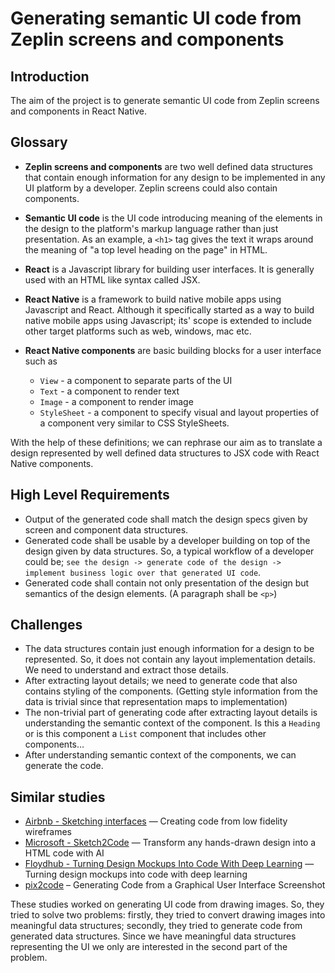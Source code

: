 # Generating semantic UI code from Zeplin screens and components
## Introduction
The aim of the project is to generate semantic UI code from Zeplin screens and components in React Native.

## Glossary
* __Zeplin screens and components__ are two well defined data structures that contain enough information for any design to be implemented in any UI platform by a developer. Zeplin screens could also contain components.

* __Semantic UI code__ is the UI code introducing meaning of the elements in the design to the platform's markup language rather than just presentation. As an example, a `<h1>` tag gives the text it wraps around the meaning of "a top level heading on the page" in HTML.

* __React__ is a Javascript library for building user interfaces. It is generally used with an HTML like syntax called JSX.

* __React Native__ is a framework to build native mobile apps using Javascript and React. Although it specifically started as a way to build native mobile apps using Javascript; its' scope is extended to include other target platforms such as web, windows, mac etc.

* __React Native components__ are basic building blocks for a user interface such as
    - `View` - a component to separate parts of the UI
    - `Text` - a component to render text
    - `Image` - a component to render image
    - `StyleSheet` - a component to specify visual and layout properties of a component very similar to CSS StyleSheets.

With the help of these definitions; we can rephrase our aim as to translate a design represented by well defined data structures to JSX code with React Native components.
## High Level Requirements
* Output of the generated code shall match the design specs given by screen and component data structures.
* Generated code shall be usable by a developer building on top of the design given by data structures. So, a typical workflow of a developer could be; `see the design -> generate code of the design -> implement business logic over that generated UI code`.
* Generated code shall contain not only presentation of the design but semantics of the design elements. (A paragraph shall be `<p>`)

## Challenges
* The data structures contain just enough information for a design to be represented. So, it does not contain any layout implementation details. We need to understand and extract those details.
* After extracting layout details; we need to generate code that also contains styling of the components. (Getting style information from the data is trivial since that representation maps to implementation)
* The non-trivial part of generating code after extracting layout details is understanding the semantic context of the component. Is this a `Heading` or is this component a `List` component that includes other components…
* After understanding semantic context of the components, we can generate the code.

## Similar studies
* [Airbnb - Sketching interfaces](https://airbnb.design/sketching-interfaces/) — Creating code from low fidelity wireframes
* [Microsoft - Sketch2Code](https://sketch2code.azurewebsites.net/) — Transform any hands-drawn design into a HTML code with AI
* [Floydhub - Turning Design Mockups Into Code With Deep Learning](https://blog.floydhub.com/turning-design-mockups-into-code-with-deep-learning/) — Turning design mockups into code with deep learning
* [pix2code](https://github.com/tonybeltramelli/pix2code) – Generating Code from a Graphical User Interface Screenshot

These studies worked on generating UI code from drawing images. So, they tried to solve two problems: firstly, they tried to convert drawing images into meaningful data structures; secondly, they tried to generate code from generated data structures. Since we have meaningful data structures representing the UI we only are interested in the second part of the problem.
